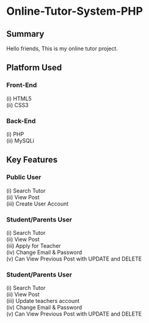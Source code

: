 # Online-Tutor-System-PHP

## Summary
Hello friends, This is my online tutor project.

## Platform Used
### Front-End
  (i) HTML5 <br>
  (ii) CSS3 <br>

### Back-End
  (i) PHP <br>
  (ii) MySQLi <br>

## Key Features
### Public User
(i) Search Tutor <br>
(ii) View Post <br>
(iii) Create User Account <br>

### Student/Parents User
(i) Search Tutor <br>
(ii) View Post <br>
(iii) Apply for Teacher <br>
(iv) Change Email & Password <br>
(v) Can View Previous Post with UPDATE and DELETE <br>

### Student/Parents User
(i) Search Tutor <br>
(ii) View Post <br>
(iii) Update teachers account <br>
(iv) Change Email & Password <br>
(v) Can View Previous Post with UPDATE and DELETE <br>

